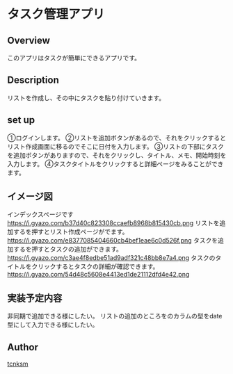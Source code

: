タスク管理アプリ
====

## Overview
このアプリはタスクが簡単にできるアプリです。

## Description
リストを作成し、その中にタスクを貼り付けていきます。

## set up
①ログインします。
②リストを追加ボタンがあるので、それをクリックするとリスト作成画面に移るのでそこに日付を入力します。
③リストの下部にタスクを追加ボタンがありますので、それをクリックし、タイトル、メモ、開始時刻を入力します。
④タスクタイトルをクリックすると詳細ページをみることができます。

## イメージ図
インデックスページです
https://i.gyazo.com/b37d40c823308ccaefb8968b815430cb.png
リストを追加するを押すとリスト作成ページがでます。
https://i.gyazo.com/e8377085404660cb4bef1eae6c0d526f.png
タスクを追加するを押すとタスクの追加ができます。
https://i.gyazo.com/c3ae4f8edbe51ad9adf321c48bb8e7a4.png
タスクのタイトルをクリックするとタスクの詳細が確認できます。
https://i.gyazo.com/54d48c5608e4413ed1de21112dfd4e42.png

## 実装予定内容
非同期で追加できる様にしたい。
リストの追加のところをのカラムの型をdate型にして入力できる様にしたい。




## Author

[tcnksm](https://github.com/wattyo0314/todo.git)

